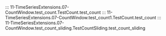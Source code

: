 ::: 11-TimeSeriesExtensions.07-CountWindow.test_count.TestCount.test_count
::: 11-TimeSeriesExtensions.07-CountWindow.test_count1.TestCount.test_count
::: 11-TimeSeriesExtensions.07-CountWindow.test_count_sliding.TestCountSliding.test_count_sliding
